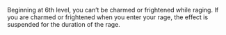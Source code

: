 Beginning at 6th level, you can’t be charmed or frightened while raging. If you are charmed or frightened when you enter your rage, the effect is suspended for the duration of the rage.